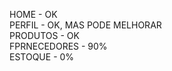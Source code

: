 HOME - OK <br>
PERFIL - OK, MAS PODE MELHORAR <br>
PRODUTOS - OK <br>
FPRNECEDORES - 90% <br>
ESTOQUE - 0%<br>
